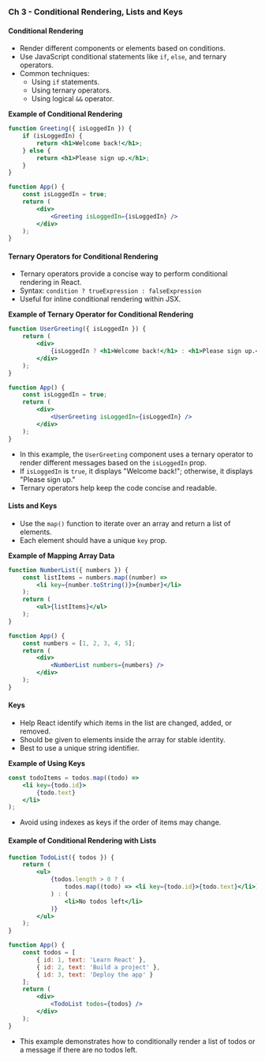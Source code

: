 
### Ch 3 - Conditional Rendering, Lists and Keys

#### Conditional Rendering
- Render different components or elements based on conditions.
- Use JavaScript conditional statements like `if`, `else`, and ternary operators.
- Common techniques:
    - Using `if` statements.
    - Using ternary operators.
    - Using logical `&&` operator.

**Example of Conditional Rendering**

```jsx
function Greeting({ isLoggedIn }) {
    if (isLoggedIn) {
        return <h1>Welcome back!</h1>;
    } else {
        return <h1>Please sign up.</h1>;
    }
}
```

```jsx
function App() {
    const isLoggedIn = true;
    return (
        <div>
            <Greeting isLoggedIn={isLoggedIn} />
        </div>
    );
}
```
#### Ternary Operators for Conditional Rendering
- Ternary operators provide a concise way to perform conditional rendering in React.
- Syntax: `condition ? trueExpression : falseExpression`
- Useful for inline conditional rendering within JSX.

**Example of Ternary Operator for Conditional Rendering**

```jsx
function UserGreeting({ isLoggedIn }) {
    return (
        <div>
            {isLoggedIn ? <h1>Welcome back!</h1> : <h1>Please sign up.</h1>}
        </div>
    );
}

function App() {
    const isLoggedIn = true;
    return (
        <div>
            <UserGreeting isLoggedIn={isLoggedIn} />
        </div>
    );
}
```

- In this example, the `UserGreeting` component uses a ternary operator to render different messages based on the `isLoggedIn` prop.
- If `isLoggedIn` is `true`, it displays "Welcome back!"; otherwise, it displays "Please sign up."
- Ternary operators help keep the code concise and readable.

#### Lists and Keys
- Use the `map()` function to iterate over an array and return a list of elements.
- Each element should have a unique `key` prop.

**Example of Mapping Array Data**

```jsx
function NumberList({ numbers }) {
    const listItems = numbers.map((number) =>
        <li key={number.toString()}>{number}</li>
    );
    return (
        <ul>{listItems}</ul>
    );
}
```

```jsx
function App() {
    const numbers = [1, 2, 3, 4, 5];
    return (
        <div>
            <NumberList numbers={numbers} />
        </div>
    );
}
```

#### Keys
- Help React identify which items in the list are changed, added, or removed.
- Should be given to elements inside the array for stable identity.
- Best to use a unique string identifier.

**Example of Using Keys**

```jsx
const todoItems = todos.map((todo) =>
    <li key={todo.id}>
        {todo.text}
    </li>
);
```

- Avoid using indexes as keys if the order of items may change.

#### Example of Conditional Rendering with Lists

```jsx
function TodoList({ todos }) {
    return (
        <ul>
            {todos.length > 0 ? (
                todos.map((todo) => <li key={todo.id}>{todo.text}</li>)
            ) : (
                <li>No todos left</li>
            )}
        </ul>
    );
}
```

```jsx
function App() {
    const todos = [
        { id: 1, text: 'Learn React' },
        { id: 2, text: 'Build a project' },
        { id: 3, text: 'Deploy the app' }
    ];
    return (
        <div>
            <TodoList todos={todos} />
        </div>
    );
}
```

- This example demonstrates how to conditionally render a list of todos or a message if there are no todos left.
